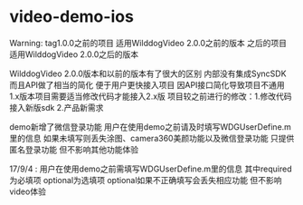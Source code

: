 # video-demo-ios
Warning:
tag1.0.0之前的项目 适用WilddogVideo 2.0.0之前的版本
        之后的项目 适用WilddogVideo 2.0.0之后的版本

WilddogVideo 2.0.0版本和以前的版本有了很大的区别 内部没有集成SyncSDK 而且API做了相当的简化 便于用户更快接入项目 因API接口简化导致项目不通用 1.x版本项目需要适当修改代码才能接入2.x版
    项目较之前进行的修改：1.修改代码接入新版sdk
                      2.产品新需求


demo新增了微信登录功能 
用户在使用demo之前请及时填写WDGUserDefine.m里的信息 如果未填写则丢失涂图、camera360美颜功能以及微信登录功能 只提供匿名登录功能 但不影响其他功能体验

17/9/4 : 用户在使用demo之前需填写WDGUserDefine.m里的信息 其中required为必填项 optional为选填项 optional如果不正确填写会丢失相应功能 但不影响video体验
